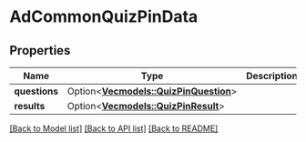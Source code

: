 # AdCommonQuizPinData

## Properties

Name | Type | Description | Notes
------------ | ------------- | ------------- | -------------
**questions** | Option<[**Vec<models::QuizPinQuestion>**](QuizPinQuestion.md)> |  | [optional]
**results** | Option<[**Vec<models::QuizPinResult>**](QuizPinResult.md)> |  | [optional]

[[Back to Model list]](../README.md#documentation-for-models) [[Back to API list]](../README.md#documentation-for-api-endpoints) [[Back to README]](../README.md)


